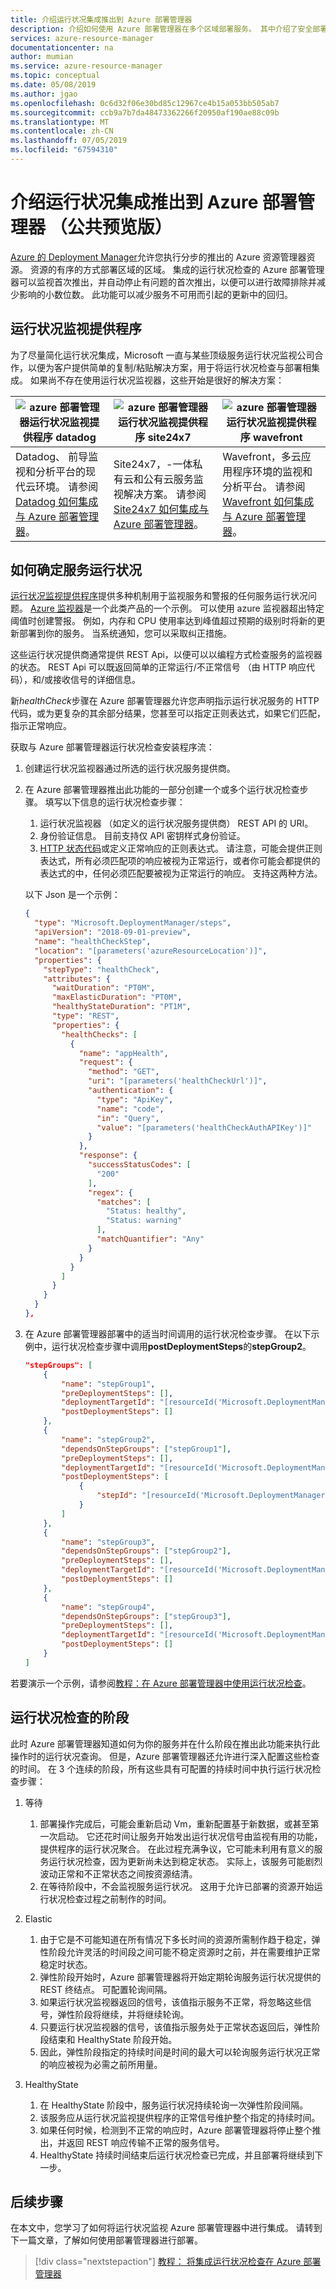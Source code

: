 ```yaml
---
title: 介绍运行状况集成推出到 Azure 部署管理器
description: 介绍如何使用 Azure 部署管理器在多个区域部署服务。 其中介绍了安全部署实践，可在部署到所有区域前验证部署的稳定性。
services: azure-resource-manager
documentationcenter: na
author: mumian
ms.service: azure-resource-manager
ms.topic: conceptual
ms.date: 05/08/2019
ms.author: jgao
ms.openlocfilehash: 0c6d32f06e30bd85c12967ce4b15a053bb505ab7
ms.sourcegitcommit: ccb9a7b7da48473362266f20950af190ae88c09b
ms.translationtype: MT
ms.contentlocale: zh-CN
ms.lasthandoff: 07/05/2019
ms.locfileid: "67594310"
---
```

# <a name="introduce-health-integration-rollout-to-azure-deployment-manager-public-preview"></a>介绍运行状况集成推出到 Azure 部署管理器 （公共预览版）

[Azure 的 Deployment Manager](./deployment-manager-overview.md)允许您执行分步的推出的 Azure 资源管理器资源。 资源的有序的方式部署区域的区域。 集成的运行状况检查的 Azure 部署管理器可以监视首次推出，并自动停止有问题的首次推出，以便可以进行故障排除并减少影响的小数位数。 此功能可以减少服务不可用而引起的更新中的回归。

## <a name="health-monitoring-providers"></a>运行状况监视提供程序

为了尽量简化运行状况集成，Microsoft 一直与某些顶级服务运行状况监视公司合作，以便为客户提供简单的复制/粘贴解决方案，用于将运行状况检查与部署相集成。 如果尚不存在使用运行状况监视器，这些开始是很好的解决方案：

| ![azure 部署管理器运行状况监视提供程序 datadog](./media/deployment-manager-health-check/azure-deployment-manager-health-monitor-provider-datadog.svg) | ![azure 部署管理器运行状况监视提供程序 site24x7](./media/deployment-manager-health-check/azure-deployment-manager-health-monitor-provider-site24x7.svg) | ![azure 部署管理器运行状况监视提供程序 wavefront](./media/deployment-manager-health-check/azure-deployment-manager-health-monitor-provider-wavefront.svg) |
|-----|------|------|
|Datadog、 前导监视和分析平台的现代云环境。 请参阅[Datadog 如何集成与 Azure 部署管理器](https://www.datadoghq.com/azure-deployment-manager/)。|Site24x7，-一体私有云和公有云服务监视解决方案。 请参阅[Site24x7 如何集成与 Azure 部署管理器](https://www.site24x7.com/azure/adm.html)。| Wavefront，多云应用程序环境的监视和分析平台。 请参阅[Wavefront 如何集成与 Azure 部署管理器](https://go.wavefront.com/wavefront-adm/)。|

## <a name="how-service-health-is-determined"></a>如何确定服务运行状况

[运行状况监视提供程序](#health-monitoring-providers)提供多种机制用于监视服务和警报的任何服务运行状况问题。 [Azure 监视器](../azure-monitor/overview.md)是一个此类产品的一个示例。 可以使用 azure 监视器超出特定阈值时创建警报。 例如，内存和 CPU 使用率达到峰值超过预期的级别时将新的更新部署到你的服务。 当系统通知，您可以采取纠正措施。

这些运行状况提供商通常提供 REST Api，以便可以以编程方式检查服务的监视器的状态。 REST Api 可以既返回简单的正常运行/不正常信号 （由 HTTP 响应代码），和/或接收信号的详细信息。

新*healthCheck*步骤在 Azure 部署管理器允许您声明指示运行状况服务的 HTTP 代码，或为更复杂的其余部分结果，您甚至可以指定正则表达式，如果它们匹配，指示正常响应。

获取与 Azure 部署管理器运行状况检查安装程序流：

1. 创建运行状况监视器通过所选的运行状况服务提供商。
1. 在 Azure 部署管理器推出此功能的一部分创建一个或多个运行状况检查步骤。 填写以下信息的运行状况检查步骤：

    1. 运行状况监视器 （如定义的运行状况服务提供商） REST API 的 URI。
    1. 身份验证信息。 目前支持仅 API 密钥样式身份验证。
    1. [HTTP 状态代码](https://www.wikipedia.org/wiki/List_of_HTTP_status_codes)或定义正常响应的正则表达式。 请注意，可能会提供正则表达式，所有必须匹配项的响应被视为正常运行，或者你可能会都提供的表达式的中，任何必须匹配要被视为正常运行的响应。 支持这两种方法。

    以下 Json 是一个示例：

    ```json
    {
      "type": "Microsoft.DeploymentManager/steps",
      "apiVersion": "2018-09-01-preview",
      "name": "healthCheckStep",
      "location": "[parameters('azureResourceLocation')]",
      "properties": {
        "stepType": "healthCheck",
        "attributes": {
          "waitDuration": "PT0M",
          "maxElasticDuration": "PT0M",
          "healthyStateDuration": "PT1M",
          "type": "REST",
          "properties": {
            "healthChecks": [
              {
                "name": "appHealth",
                "request": {
                  "method": "GET",
                  "uri": "[parameters('healthCheckUrl')]",
                  "authentication": {
                    "type": "ApiKey",
                    "name": "code",
                    "in": "Query",
                    "value": "[parameters('healthCheckAuthAPIKey')]"
                  }
                },
                "response": {
                  "successStatusCodes": [
                    "200"
                  ],
                  "regex": {
                    "matches": [
                      "Status: healthy",
                      "Status: warning"
                    ],
                    "matchQuantifier": "Any"
                  }
                }
              }
            ]
          }
        }
      }
    },
    ```

1. 在 Azure 部署管理器部署中的适当时间调用的运行状况检查步骤。 在以下示例中，运行状况检查步骤中调用**postDeploymentSteps**的**stepGroup2**。

    ```json
    "stepGroups": [
        {
            "name": "stepGroup1",
            "preDeploymentSteps": [],
            "deploymentTargetId": "[resourceId('Microsoft.DeploymentManager/serviceTopologies/services/serviceUnits', variables('serviceTopology').name, variables('serviceTopology').serviceWUS.name,  variables('serviceTopology').serviceWUS.serviceUnit2.name)]",
            "postDeploymentSteps": []
        },
        {
            "name": "stepGroup2",
            "dependsOnStepGroups": ["stepGroup1"],
            "preDeploymentSteps": [],
            "deploymentTargetId": "[resourceId('Microsoft.DeploymentManager/serviceTopologies/services/serviceUnits', variables('serviceTopology').name, variables('serviceTopology').serviceWUS.name,  variables('serviceTopology').serviceWUS.serviceUnit1.name)]",
            "postDeploymentSteps": [
                {
                    "stepId": "[resourceId('Microsoft.DeploymentManager/steps/', 'healthCheckStep')]"
                }
            ]
        },
        {
            "name": "stepGroup3",
            "dependsOnStepGroups": ["stepGroup2"],
            "preDeploymentSteps": [],
            "deploymentTargetId": "[resourceId('Microsoft.DeploymentManager/serviceTopologies/services/serviceUnits', variables('serviceTopology').name, variables('serviceTopology').serviceEUS.name,  variables('serviceTopology').serviceEUS.serviceUnit2.name)]",
            "postDeploymentSteps": []
        },
        {
            "name": "stepGroup4",
            "dependsOnStepGroups": ["stepGroup3"],
            "preDeploymentSteps": [],
            "deploymentTargetId": "[resourceId('Microsoft.DeploymentManager/serviceTopologies/services/serviceUnits', variables('serviceTopology').name, variables('serviceTopology').serviceEUS.name,  variables('serviceTopology').serviceEUS.serviceUnit1.name)]",
            "postDeploymentSteps": []
        }
    ]
    ```

若要演示一个示例，请参阅[教程：在 Azure 部署管理器中使用运行状况检查](./deployment-manager-health-check.md)。

## <a name="phases-of-a-health-check"></a>运行状况检查的阶段

此时 Azure 部署管理器知道如何为你的服务并在什么阶段在推出此功能来执行此操作时的运行状况查询。 但是，Azure 部署管理器还允许进行深入配置这些检查的时间。 在 3 个连续的阶段，所有这些具有可配置的持续时间中执行运行状况检查步骤： 

1. 等待

    1. 部署操作完成后，可能会重新启动 Vm，重新配置基于新数据，或甚至第一次启动。 它还花时间让服务开始发出运行状况信号由监视有用的功能，提供程序的运行状况聚合。 在此过程充满争议，它可能未利用有意义的服务运行状况检查，因为更新尚未达到稳定状态。 实际上，该服务可能剧烈波动正常和不正常状态之间按资源结清。 
    1. 在等待阶段中，不会监视服务运行状况。 这用于允许已部署的资源开始运行状况检查过程之前制作的时间。 
1. Elastic

    1. 由于它是不可能知道在所有情况下多长时间的资源所需制作趋于稳定，弹性阶段允许灵活的时间段之间可能不稳定资源时之前，并在需要维护正常稳定时状态。
    1. 弹性阶段开始时，Azure 部署管理器将开始定期轮询服务运行状况提供的 REST 终结点。 可配置轮询间隔。 
    1. 如果运行状况监视器返回的信号，该值指示服务不正常，将忽略这些信号，弹性阶段将继续，并将继续轮询。 
    1. 只要运行状况监视器的信号，该值指示服务处于正常状态返回后，弹性阶段结束和 HealthyState 阶段开始。 
    1. 因此，弹性阶段指定的持续时间是时间的最大可以轮询服务运行状况正常的响应被视为必需之前所用量。 
1. HealthyState

    1. 在 HealthyState 阶段中，服务运行状况持续轮询一次弹性阶段间隔。 
    1. 该服务应从运行状况监视提供程序的正常信号维护整个指定的持续时间。 
    1. 如果任何时候，检测到不正常的响应时，Azure 部署管理器将停止整个推出，并返回 REST 响应传输不正常的服务信号。
    1. HealthyState 持续时间结束后运行状况检查已完成，并且部署将继续到下一步。

## <a name="next-steps"></a>后续步骤

在本文中，您学习了如何将运行状况监视 Azure 部署管理器中进行集成。 请转到下一篇文章，了解如何使用部署管理器进行部署。

> [!div class="nextstepaction"]
> [教程： 将集成运行状况检查在 Azure 部署管理器](./deployment-manager-tutorial-health-check.md)